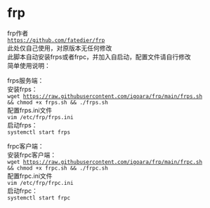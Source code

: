 # frp
frp作者  
  <code>https://github.com/fatedier/frp</code>  
此处仅自己使用，对原版本无任何修改  
此脚本自动安装frps或者frpc，并加入自启动，配置文件请自行修改  
简单使用说明：  


frps服务端：  
安装frps：  
  <code>wget https://raw.githubusercontent.com/igoara/frp/main/frps.sh && chmod +x frps.sh && ./frps.sh</code>  
配置frps.ini文件  
  <code>vim /etc/frp/frps.ini</code>  
启动frps：  
  <code>systemctl start frps</code>  
  
  
frpc客户端：  
安装frpc客户端：  
   <code>wget https://raw.githubusercontent.com/igoara/frp/main/frpc.sh && chmod +x frpc.sh && ./frpc.sh</code>  
配置frpc.ini文件  
  <code>vim /etc/frp/frpc.ini</code>  
启动frpc：  
  <code>systemctl start frpc</code>  
